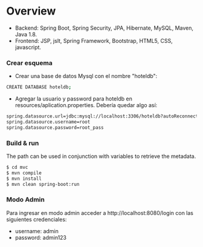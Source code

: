 # Overview
 
- Backend: Spring Boot, Spring Security, JPA, Hibernate, MySQL, Maven, Java 1.8.
- Frontend: JSP, jslt, Spring Framework, Bootstrap, HTML5, CSS, javascript.

### Crear esquema

- Crear una base de datos Mysql con el nombre "hoteldb":

```sh
CREATE DATABASE hoteldb;
```
- Agregar la usuario y password para hoteldb en resources/aplication.properties. Debería quedar algo así:

```sh
spring.datasource.url=jdbc:mysql://localhost:3306/hoteldb?autoReconnect=true&useUnicode=true&characterEncoding=UTF-8&allowMultiQueries=true&useSSL=false
spring.datasource.username=root
spring.datasource.password=root_pass
```

### Build & run

The path can be used in conjunction with variables to retrieve the metadata.

```sh
$ cd mvc
$ mvn compile
$ mvn install
$ mvn clean spring-boot:run
```


### Modo Admin

Para ingresar en modo admin acceder a http://localhost:8080/login con las siguientes credenciales:

- username: admin
- password: admin123
